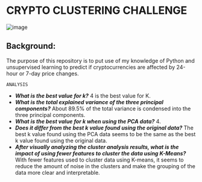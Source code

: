 # CRYPTO CLUSTERING CHALLENGE
![image](https://github.com/sorapmas/CryptoClustering/assets/128443029/ba3b9b5c-bfa7-4c69-a83c-8aa89ecd85d9)

## Background:
The purpose of this repository is to put use of my knowledge of Python and unsupervised learning to predict if cryptocurrencies are affected by 24-hour or 7-day price changes.

    ANALYSIS
   - ***What is the best value for k?*** 4 is the best value for K.
   - ***What is the total explained variance of the three principal components?*** About 89.5% of the total variance is condensed into the three principal components.
   - ***What is the best value for k when using the PCA data?*** 4.
   - ***Does it differ from the best k value found using the original data?*** The best k value found using the PCA data seems to be the same as the best k value found using the original data.
   - ***After visually analyzing the cluster analysis results, what is the impact of using fewer features to cluster the data using K-Means?***  With fewer features used to cluster data using K-means, it seems to reduce the amount of noise in the clusters and make the grouping of the data more clear and interpretable.
